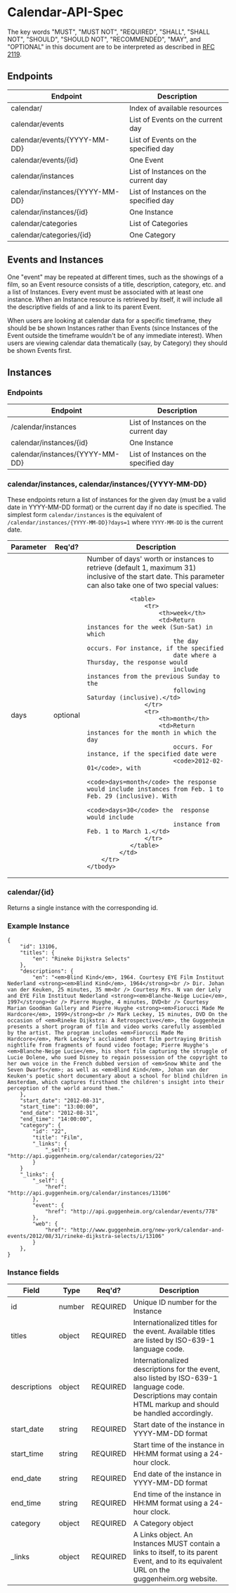 Calendar-API-Spec
=================

The key words "MUST", "MUST NOT", "REQUIRED", "SHALL", "SHALL NOT", "SHOULD",
"SHOULD NOT", "RECOMMENDED", "MAY", and "OPTIONAL" in this document are to be
interpreted as described in [RFC 2119][].

[RFC 2119]: http://www.ietf.org/rfc/rfc2119.txt

## Endpoints

<table>
    <thead>
        <th>Endpoint</th>
        <th>Description</th>
    </thead>
    <tbody>
        <tr>
            <td>calendar/</td>
            <td>Index of available resources</td>
        </tr>
        <tr>
            <td>calendar/events</td>
            <td>List of Events on the current day</td>
        </tr>
        <tr>
            <td>calendar/events/{YYYY-MM-DD}</td>
            <td>List of Events on the specified day</td>
        </tr>
        <tr>
            <td>calendar/events/{id}</td>
            <td>One Event</td>
        </tr>
        <tr>
            <td>calendar/instances</td>
            <td>List of Instances on the current day</td>
        </tr>
        <tr>
            <td>calendar/instances/{YYYY-MM-DD}</td>
            <td>List of Instances on the specified day</td>
        </tr>
        <tr>
            <td>calendar/instances/{id}</td>
            <td>One Instance</td>
        </tr>
        <tr>
            <td>calendar/categories</td>
            <td>List of Categories</td>
        </tr>
        <tr>
            <td>calendar/categories/{id}</td>
            <td>One Category</td>
        </tr>
    </tbody>
</table>

## Events and Instances

One "event" may be repeated at different times, such as the showings of a film, so an Event resource consists of a title, description, category, etc. and a list of Instances. Every event must be associated with at least one instance. When an Instance resource is retrieved by itself, it will include all the descriptive fields of and a link to its parent Event.

When users are looking at calendar data for a specific timeframe, they should be be shown Instances rather than Events (since Instances of the Event outside the timeframe wouldn't be of any immediate interest). When users are viewing calendar data thematically (say, by Category) they should be shown Events first.

## Instances

### Endpoints

<table>
    <thead>
        <th>Endpoint</th>
        <th>Description</th>
    </thead>
    <tbody>
        <tr>
            <td>/calendar/instances</td>
            <td>List of Instances on the current day</td>
        </tr>
        <tr>
            <td>calendar/instances/{id}</td>
            <td>One Instance</td>
        </tr>
        <tr>
            <td>calendar/instances/{YYYY-MM-DD}</td>
            <td>List of Instances on the specified day</td>
        </tr>
    </tbody>
</table>

### calendar/instances, calendar/instances/{YYYY-MM-DD}

These endpoints return a list of instances for the given day (must be a valid 
date in YYYY-MM-DD format) or the current day if no date is specified. The 
simplest form ```calendar/instances``` is the equivalent of 
```/calendar/instances/{YYYY-MM-DD}?days=1``` where ```YYYY-MM-DD``` is the 
current date.

<table>
    <thead>
        <th>Parameter</th>
        <th>Req'd?</th>
        <th>Description</th>
    </thead>
    <tbody>
        <tr>
            <td>days</td>
            <td>optional</td>
            <td>Number of days' worth or instances to retrieve (default 1, 
                maximum 31) inclusive of the start date. This parameter can
                also take one of two special values:

                <table>
                    <tr>
                        <th>week</th>
                        <td>Return instances for the week (Sun-Sat) in which
                            the day occurs. For instance, if the specified 
                            date where a Thursday, the response would 
                            include instances from the previous Sunday to the 
                            following Saturday (inclusive).</td>
                    </tr>
                    <tr>
                        <th>month</th>
                        <td>Return instances for the month in which the day 
                            occurs. For instance, if the specified date were
                            <code>2012-02-01</code>, with 
                            <code>days=month</code> the response would include instances from Feb. 1 to  Feb. 29 (inclusive). With 
                            <code>days=30</code> the  response would include 
                            instance from Feb. 1 to March 1.</td>
                    </tr>
                </table>
             </td>
        </tr>
    </tbody>
</table>

### calendar/{id}

Returns a single instance with the corresponding id.

### Example Instance

    {
        "id": 13106,
        "titles": {
            "en": "Rineke Dijkstra Selects"
        },
        "descriptions": {
            "en": "<em>Blind Kind</em>, 1964. Courtesy EYE Film Instituut Nederland <strong><em>Blind Kind</em>, 1964</strong><br /> Dir. Johan van der Keuken, 25 minutes, 35 mm<br /> Courtesy Mrs. N van der Lely and EYE Film Instituut Nederland <strong><em>Blanche-Neige Lucie</em>, 1997</strong><br /> Pierre Huyghe, 4 minutes, DVD<br /> Courtesy Marian Goodman Gallery and Pierre Huyghe <strong><em>Fiorucci Made Me Hardcore</em>, 1999</strong><br /> Mark Leckey, 15 minutes, DVD On the occasion of <em>Rineke Dijkstra: A Retrospective</em>, the Guggenheim presents a short program of film and video works carefully assembled by the artist. The program includes <em>Fiorucci Made Me Hardcore</em>, Mark Leckey's acclaimed short film portraying British nightlife from fragments of found video footage; Pierre Huyghe's <em>Blanche-Neige Lucie</em>, his short film capturing the struggle of Lucie Dolene, who sued Disney to regain possession of the copyright to her own voice in the French dubbed version of <em>Snow White and the Seven Dwarfs</em>; as well as <em>Blind Kind</em>, Johan van der Keuken's poetic short documentary about a school for blind children in Amsterdam, which captures firsthand the children's insight into their perception of the world around them."
        }, 
        "start_date": "2012-08-31", 
        "start_time": "13:00:00", 
        "end_date": "2012-08-31", 
        "end_time": "14:00:00", 
        "category": {
            "id": "22", 
            "title": "Film",
            "_links": {
                "_self": "http://api.guggenheim.org/calendar/categories/22"
            } 
        }
        "_links": {
            "_self": {
                "href": "http://api.guggenheim.org/calendar/instances/13106"
            }, 
            "event": {
                "href": "http://api.guggenheim.org/calendar/events/778"
            },
            "web": {
                "href": "http://www.guggenheim.org/new-york/calendar-and-events/2012/08/31/rineke-dijkstra-selects/i/13106"
            }
        }, 
    }

### Instance fields

<table>
    <thead>
        <tr>
            <th>Field</th>
            <th>Type</th>
            <th>Req'd?</th>
            <th>Description</th>
        </tr>
    </thead>
    <tbody>
        <tr>
            <td>id</td>
            <td>number</td>
            <td>REQUIRED</td>
            <td>Unique ID number for the Instance</td>
        </tr>
        <tr>
            <td>titles</td>
            <td>object</td>
            <td>REQUIRED</td>
            <td>Internationalized titles for the event. Available titles are 
                listed by ISO-639-1 language code.</td>
        </tr>
        <tr>
            <td>descriptions</td>
            <td>object</td>
            <td>REQUIRED</td>
            <td>Internationalized descriptions for the event, also
                listed by ISO-639-1 language code. Descriptions may contain 
                HTML markup and should be handled accordingly.</td>
        </tr>
        <tr>
            <td>start_date</td>
            <td>string</td>
            <td>REQUIRED</td>
            <td>Start date of the instance in YYYY-MM-DD format</td>
        </tr>
        <tr>
            <td>start_time</td>
            <td>string</td>
            <td>REQUIRED</td>
            <td>Start time of the instance in HH:MM format using a 24-hour
                clock.</td>
        </tr>
        <tr>
            <td>end_date</td>
            <td>string</td>
            <td>REQUIRED</td>
            <td>End date of the instance in YYYY-MM-DD format</td>
        </tr>
        <tr>
            <td>end_time</td>
            <td>string</td>
            <td>REQUIRED</td>
            <td>End time of the instance in HH:MM format using a 24-hour
                clock.</td>
        </tr>
        <tr>
            <td>category</td>
            <td>object</td>
            <td>REQUIRED</td>
            <td>A Category object</td>
        </tr>
        <tr>
            <td>_links</td>
            <td>object</td>
            <td>REQUIRED</td>
            <td>A Links object. An Instances MUST contain a links to itself,
            to its parent Event, and to its equivalent URL on the 
            guggenheim.org website.</td>
        </tr>
    </tbody>
</table>
 
